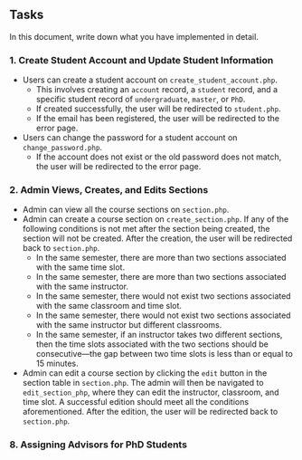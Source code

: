 ## Tasks

In this document, write down what you have implemented in detail.

### 1. Create Student Account and Update Student Information

- Users can create a student account on `create_student_account.php`.
    - This involves creating an `account` record, a `student` record, and a specific student record of `undergraduate`, `master`, or `PhD`.
    - If created successfully, the user will be redirected to `student.php`.
    - If the email has been registered, the user will be redirected to the error page.
- Users can change the password for a student account on `change_password.php`.
    - If the account does not exist or the old password does not match, the user will be redirected to the error page.

### 2. Admin Views, Creates, and Edits Sections

- Admin can view all the course sections on `section.php`.
- Admin can create a course section on `create_section.php`. If any of the following conditions is not met after the section being created, the section will not be created. After the creation, the user will be redirected back to `section.php`.
  - In the same semester, there are more than two sections associated with the same time slot.
  - In the same semester, there are more than two sections associated with the same instructor.
  - In the same semester, there would not exist two sections associated with the same classroom and time slot.
  - In the same semester, there would not exist two sections associated with the same instructor but different classrooms.
  - In the same semester, if an instructor takes two different sections, then the time slots associated with the two sections should be consecutive—the gap between two time slots is less than or equal to 15 minutes.
- Admin can edit a course section by clicking the `edit` button in the section table in `section.php`. The admin will then be navigated to `edit_section_php`, where they can edit the instructor, classroom, and time slot. A successful edition should meet all the conditions aforementioned. After the edition, the user will be redirected back to `section.php`. 

### 8. Assigning Advisors for PhD Students